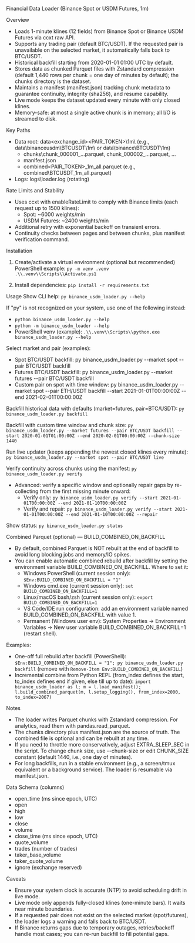 Financial Data Loader (Binance Spot or USDM Futures, 1m)

Overview
- Loads 1-minute klines (12 fields) from Binance Spot or Binance USDM Futures via ccxt raw API.
- Supports any trading pair (default BTC/USDT). If the requested pair is unavailable on the selected market, it automatically falls back to BTC/USDT.
- Historical backfill starting from 2020-01-01 01:00 UTC by default.
- Stores data as chunked Parquet files with Zstandard compression (default 1,440 rows per chunk = one day of minutes by default); the chunks directory is the dataset.
- Maintains a manifest (manifest.json) tracking chunk metadata to guarantee continuity, integrity (sha256), and resume capability.
- Live mode keeps the dataset updated every minute with only closed klines.
- Memory-safe: at most a single active chunk is in memory; all I/O is streamed to disk.

Key Paths
- Data root: data\<exchange_id>\<PAIR_TOKEN>\1m\ (e.g., data\binanceusdm\BTCUSDT\1m\ or data\binance\BTCUSDT\1m\)
  - chunks\chunk_000001_...parquet, chunk_000002_...parquet, ...
  - manifest.json
  - combined\<PAIR_TOKEN>_1m_all.parquet (e.g., combined\BTCUSDT_1m_all.parquet)
- Logs: logs\loader.log (rotating)

Rate Limits and Stability
- Uses ccxt with enableRateLimit to comply with Binance limits (each request up to 1500 klines):
  - Spot: ~6000 weights/min
  - USDM Futures: ~2400 weights/min
- Additional retry with exponential backoff on transient errors.
- Continuity checks between pages and between chunks, plus manifest verification command.

Installation
1) Create/activate a virtual environment (optional but recommended)
   PowerShell example:
   `py -m venv .venv`
   `.\\.venv\\Scripts\\Activate.ps1`

2) Install dependencies:
   `pip install -r requirements.txt`

Usage
Show CLI help:
`py binance_usdm_loader.py --help`

If "py" is not recognized on your system, use one of the following instead:
- `python binance_usdm_loader.py --help`
- `python -m binance_usdm_loader --help`
- PowerShell venv (example): `.\\.venv\\Scripts\\python.exe binance_usdm_loader.py --help`

Select market and pair (examples):
- Spot BTC/USDT backfill: py binance_usdm_loader.py --market spot --pair BTC/USDT backfill
- Futures BTC/USDT backfill: py binance_usdm_loader.py --market futures --pair BTC/USDT backfill
- Custom pair on spot with time window: py binance_usdm_loader.py --market spot --pair ETH/USDT backfill --start 2021-01-01T00:00:00Z --end 2021-02-01T00:00:00Z

Backfill historical data with defaults (market=futures, pair=BTC/USDT):
`py binance_usdm_loader.py backfill`

Backfill with custom time window and chunk size:
`py binance_usdm_loader.py --market futures --pair BTC/USDT backfill --start 2020-01-01T01:00:00Z --end 2020-02-01T00:00:00Z --chunk-size 1440`

Run live updater (keeps appending the newest closed klines every minute):
`py binance_usdm_loader.py --market spot --pair BTC/USDT live`

Verify continuity across chunks using the manifest:
`py binance_usdm_loader.py verify`
- Advanced: verify a specific window and optionally repair gaps by re-collecting from the first missing minute onward:
  - Verify only: `py binance_usdm_loader.py verify --start 2021-01-01T00:00:00Z --end 2021-01-10T00:00:00Z`
  - Verify and repair: `py binance_usdm_loader.py verify --start 2021-01-01T00:00:00Z --end 2021-01-10T00:00:00Z --repair`

Show status:
`py binance_usdm_loader.py status`

Combined Parquet (optional) — BUILD_COMBINED_ON_BACKFILL
- By default, combined Parquet is NOT rebuilt at the end of backfill to avoid long blocking jobs and memory/IO spikes.
- You can enable automatic combined rebuild after backfill by setting the environment variable BUILD_COMBINED_ON_BACKFILL.
  Where to set it:
  - Windows PowerShell (current session only): `$Env:BUILD_COMBINED_ON_BACKFILL = "1"`
  - Windows cmd.exe (current session only): `set BUILD_COMBINED_ON_BACKFILL=1`
  - Linux/macOS bash/zsh (current session only): `export BUILD_COMBINED_ON_BACKFILL=1`
  - VS Code/IDE run configuration: add an environment variable named BUILD_COMBINED_ON_BACKFILL with value 1.
  - Permanent (Windows user env): System Properties -> Environment Variables -> New user variable BUILD_COMBINED_ON_BACKFILL=1 (restart shell).

Examples:
- One-off full rebuild after backfill (PowerShell):
  `$Env:BUILD_COMBINED_ON_BACKFILL = "1"; py binance_usdm_loader.py backfill`
  (remove with `Remove-Item Env:BUILD_COMBINED_ON_BACKFILL`)
- Incremental combine from Python REPL (from_index defines the start, to_index defines end if given, else till up to date):
  `import binance_usdm_loader as l; m = l.load_manifest(); l.build_combined_parquet(m, l.setup_logging(), from_index=2000, to_index=2067)`

Notes
- The loader writes Parquet chunks with Zstandard compression. For analytics, read them with pandas.read_parquet.
- The chunks directory plus manifest.json are the source of truth. The combined file is optional and can be rebuilt at any time.
- If you need to throttle more conservatively, adjust EXTRA_SLEEP_SEC in the script. To change chunk size, use --chunk-size or edit CHUNK_SIZE constant (default 1440, i.e., one day of minutes).
- For long backfills, run in a stable environment (e.g., a screen/tmux equivalent or a background service). The loader is resumable via manifest.json.

Data Schema (columns)
- open_time (ms since epoch, UTC)
- open
- high
- low
- close
- volume
- close_time (ms since epoch, UTC)
- quote_volume
- trades (number of trades)
- taker_base_volume
- taker_quote_volume
- ignore (exchange reserved)

Caveats
- Ensure your system clock is accurate (NTP) to avoid scheduling drift in live mode.
- Live mode only appends fully-closed klines (one-minute bars). It waits near minute boundaries.
- If a requested pair does not exist on the selected market (spot/futures), the loader logs a warning and falls back to BTC/USDT.
- If Binance returns gaps due to temporary outages, retries/backoff handle most cases; you can re-run backfill to fill potential gaps.
